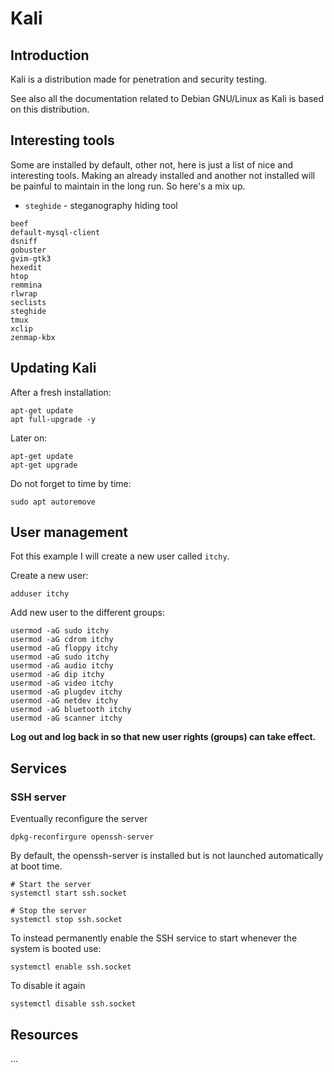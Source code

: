 # Kali

## Introduction

Kali is a distribution made for penetration and security testing.

See also all the documentation related to Debian GNU/Linux as Kali is based  on this distribution.

## Interesting tools

Some are installed by default, other not, here is just a list of nice and interesting tools. Making an already installed and another not installed will be painful to maintain in the long run. So here's a mix up.

* `steghide` - steganography hiding tool

```
beef
default-mysql-client
dsniff
gobuster
gvim-gtk3
hexedit
htop
remmina
rlwrap
seclists
steghide
tmux
xclip
zenmap-kbx
```

## Updating Kali

After a fresh installation:

```commandline
apt-get update
apt full-upgrade -y
```

Later on:

```commandline
apt-get update
apt-get upgrade
```

Do not forget to time by time:

```commandline
sudo apt autoremove
```

## User management

Fot this example I will create a new user called `itchy`.

Create a new user:

```commandline
adduser itchy
```

Add new user to the different groups:

```commandline
usermod -aG sudo itchy
usermod -aG cdrom itchy
usermod -aG floppy itchy
usermod -aG sudo itchy
usermod -aG audio itchy
usermod -aG dip itchy
usermod -aG video itchy
usermod -aG plugdev itchy
usermod -aG netdev itchy
usermod -aG bluetooth itchy
usermod -aG scanner itchy
```

**Log out and log back in so that new user rights (groups) can take effect.**

## Services

### SSH server

Eventually reconfigure the server

```commandline
dpkg-reconfirgure openssh-server
```    


By default, the openssh-server is installed but is not launched  automatically at boot time.

```commandline
# Start the server
systemctl start ssh.socket
    
# Stop the server
systemctl stop ssh.socket
```

To instead permanently enable the SSH service to start whenever the system is booted use:

    systemctl enable ssh.socket

To disable it again

    systemctl disable ssh.socket

## Resources

...
